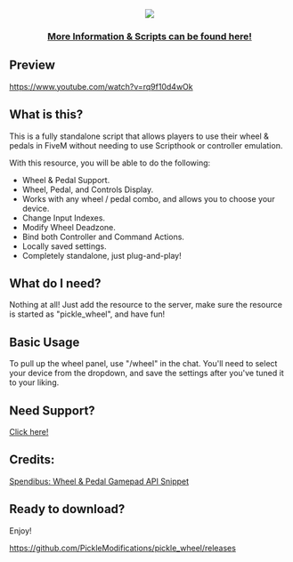 <div align='center'><img src='https://user-images.githubusercontent.com/111543470/231046297-236615a0-7939-4b1c-a50e-ac3d838ee3f9.png'/></div>
<div align='center'><h3><a href='https://picklemods.com/'>More Information & Scripts can be found here!</a></h3></div>

## Preview

https://www.youtube.com/watch?v=rq9f10d4wOk

## What is this?
   
<p>This is a fully standalone script that allows players to use their wheel & pedals in FiveM without needing to use Scripthook or controller emulation.</p>

With this resource, you will be able to do the following:

- Wheel & Pedal Support.
- Wheel, Pedal, and Controls Display.
- Works with any wheel / pedal combo, and allows you to choose your device.
- Change Input Indexes.
- Modify Wheel Deadzone.
- Bind both Controller and Command Actions.
- Locally saved settings.
- Completely standalone, just plug-and-play!

## What do I need?

Nothing at all! 
Just add the resource to the server, make sure the resource is started as "pickle_wheel", and have fun!

## Basic Usage

To pull up the wheel panel, use "/wheel" in the chat.
You'll need to select your device from the dropdown, and save the settings after you've tuned it to your liking.

## Need Support?

<a href='https://picklemods.com'>Click here!</a>

## Credits:

[Spendibus: Wheel & Pedal Gamepad API Snippet](http://spenibus.net/b/p/F/PC-steering-wheel-viewer-prototype-in-html-javascript)

## Ready to download?

Enjoy!

https://github.com/PickleModifications/pickle_wheel/releases
